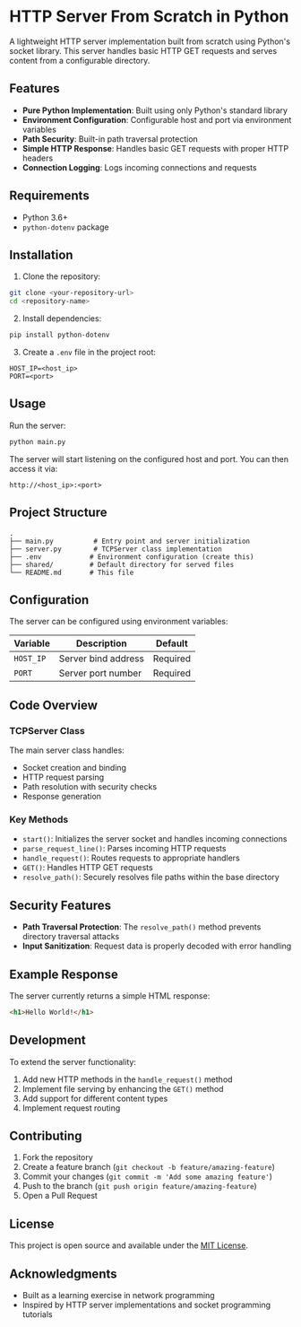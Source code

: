 # HTTP Server From Scratch in Python

A lightweight HTTP server implementation built from scratch using Python's socket library. This server handles basic HTTP GET requests and serves content from a configurable directory.

## Features

- **Pure Python Implementation**: Built using only Python's standard library
- **Environment Configuration**: Configurable host and port via environment variables
- **Path Security**: Built-in path traversal protection
- **Simple HTTP Response**: Handles basic GET requests with proper HTTP headers
- **Connection Logging**: Logs incoming connections and requests

## Requirements

- Python 3.6+
- `python-dotenv` package

## Installation

1. Clone the repository:
```bash
git clone <your-repository-url>
cd <repository-name>
```

2. Install dependencies:
```bash
pip install python-dotenv
```

3. Create a `.env` file in the project root:
```env
HOST_IP=<host_ip>
PORT=<port>
```

## Usage

Run the server:
```bash
python main.py
```

The server will start listening on the configured host and port. You can then access it via:
```
http://<host_ip>:<port>
```

## Project Structure

```
.
├── main.py          # Entry point and server initialization
├── server.py        # TCPServer class implementation
├── .env            # Environment configuration (create this)
├── shared/         # Default directory for served files
└── README.md       # This file
```

## Configuration

The server can be configured using environment variables:

| Variable | Description | Default |
|----------|-------------|---------|
| `HOST_IP` | Server bind address | Required |
| `PORT` | Server port number | Required |

## Code Overview

### TCPServer Class

The main server class handles:
- Socket creation and binding
- HTTP request parsing
- Path resolution with security checks
- Response generation

### Key Methods

- `start()`: Initializes the server socket and handles incoming connections
- `parse_request_line()`: Parses incoming HTTP requests
- `handle_request()`: Routes requests to appropriate handlers
- `GET()`: Handles HTTP GET requests
- `resolve_path()`: Securely resolves file paths within the base directory

## Security Features

- **Path Traversal Protection**: The `resolve_path()` method prevents directory traversal attacks
- **Input Sanitization**: Request data is properly decoded with error handling

## Example Response

The server currently returns a simple HTML response:
```html
<h1>Hello World!</h1>
```

## Development

To extend the server functionality:

1. Add new HTTP methods in the `handle_request()` method
2. Implement file serving by enhancing the `GET()` method
3. Add support for different content types
4. Implement request routing

## Contributing

1. Fork the repository
2. Create a feature branch (`git checkout -b feature/amazing-feature`)
3. Commit your changes (`git commit -m 'Add some amazing feature'`)
4. Push to the branch (`git push origin feature/amazing-feature`)
5. Open a Pull Request

## License

This project is open source and available under the [MIT License](LICENSE).

## Acknowledgments

- Built as a learning exercise in network programming
- Inspired by HTTP server implementations and socket programming tutorials
